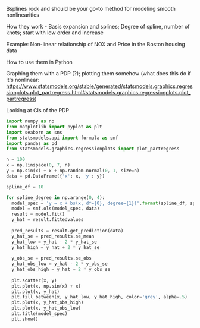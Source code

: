 Bsplines rock and should be your go-to method for modeling smooth nonlinearities

How they work - Basis expansion and splines; Degree of spline, number of knots; start with low order and increase

Example: Non-linear relationship of NOX and Price in the Boston housing data

How to use them in Python

Graphing them with a PDP (?); plotting them somehow (what does this do if it's nonlinear: https://www.statsmodels.org/stable/generated/statsmodels.graphics.regressionplots.plot_partregress.html#statsmodels.graphics.regressionplots.plot_partregress)

Looking at CIs of the PDP

```python
import numpy as np
from matplotlib import pyplot as plt
import seaborn as sns
from statsmodels.api import formula as smf
import pandas as pd
from statsmodels.graphics.regressionplots import plot_partregress

n = 100
x = np.linspace(0, 7, n)
y = np.sin(x) + x + np.random.normal(0, 1, size=n)
data = pd.DataFrame({'x': x, 'y': y})

spline_df = 10

for spline_degree in np.arange(0, 4):
  model_spec = 'y ~ x + bs(x, df={0}, degree={1})'.format(spline_df, spline_degree)
  model = smf.ols(model_spec, data)
  result = model.fit()
  y_hat = result.fittedvalues
  
  pred_results = result.get_prediction(data)
  y_hat_se = pred_results.se_mean
  y_hat_low = y_hat - 2 * y_hat_se
  y_hat_high = y_hat + 2 * y_hat_se
  
  y_obs_se = pred_results.se_obs
  y_hat_obs_low = y_hat - 2 * y_obs_se
  y_hat_obs_high = y_hat + 2 * y_obs_se
  
  plt.scatter(x, y)
  plt.plot(x, np.sin(x) + x)
  plt.plot(x, y_hat)
  plt.fill_between(x, y_hat_low, y_hat_high, color='grey', alpha=.5)
  plt.plot(x, y_hat_obs_high)
  plt.plot(x, y_hat_obs_low)
  plt.title(model_spec)
  plt.show()
  ```
